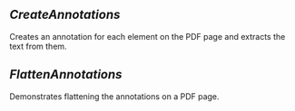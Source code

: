 ## ***CreateAnnotations***
Creates an annotation for each element on the PDF page and extracts the text from them.

## ***FlattenAnnotations***
Demonstrates flattening the annotations on a PDF page.

